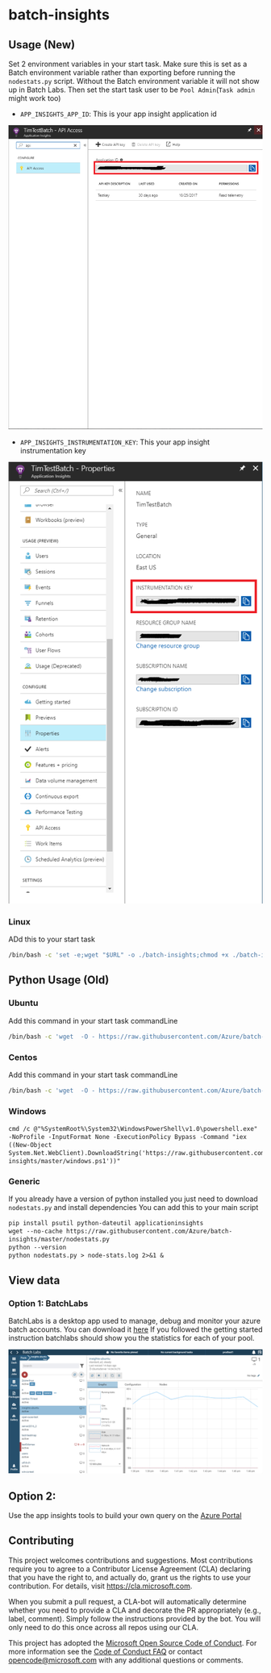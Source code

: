 # batch-insights

## Usage (New)
Set 2 environment variables in your start task.  Make sure this is set as a Batch environment variable rather than exporting before running the `nodestats.py` script.  Without the Batch environment variable it will not show up in Batch Labs. Then set the start task user to be `Pool Admin`(`Task admin` might work too)

 * `APP_INSIGHTS_APP_ID`: This is your app insight application id

![](docs/images/app-id.png)

 * `APP_INSIGHTS_INSTRUMENTATION_KEY`: This your app insight instrumentation key

![](docs/images/inst-key.png)

### Linux

ADd this to your start task
```bash
/bin/bash -c 'set -e;wget "$URL" -o ./batch-insights;chmod +x ./batch-insights;./batch-insights > node-stats.log &'
```

## Python Usage (Old)

### Ubuntu
Add this command in your start task commandLine
```bash
/bin/bash -c 'wget  -O - https://raw.githubusercontent.com/Azure/batch-insights/master/ubuntu.sh | bash'
```

### Centos
Add this command in your start task commandLine
```bash
/bin/bash -c 'wget  -O - https://raw.githubusercontent.com/Azure/batch-insights/master/centos.sh | bash'
```
### Windows

```batch
cmd /c @"%SystemRoot%\System32\WindowsPowerShell\v1.0\powershell.exe" -NoProfile -InputFormat None -ExecutionPolicy Bypass -Command "iex ((New-Object System.Net.WebClient).DownloadString('https://raw.githubusercontent.com/Azure/batch-insights/master/windows.ps1'))"

```
### Generic
If you already have a version of python installed you just need to download `nodestats.py` and install dependencies
You can add this to your main script
```
pip install psutil python-dateutil applicationinsights
wget --no-cache https://raw.githubusercontent.com/Azure/batch-insights/master/nodestats.py
python --version
python nodestats.py > node-stats.log 2>&1 &
```

## View data

### Option 1: BatchLabs
BatchLabs is a desktop app used to manage, debug and monitor your azure batch accounts. You can download it [here](https://azure.github.io/BatchLabs)
If you followed the getting started instruction batchlabs should show you the statistics for each of your pool.

![](docs/images/batchlabs.png)

## Option 2: 
Use the app insights tools to build your own query on the [Azure Portal](https://ms.portal.azure.com/#blade/HubsExtension/Resources/resourceType/microsoft.insights%2Fcomponents)

## Contributing

This project welcomes contributions and suggestions.  Most contributions require you to agree to a
Contributor License Agreement (CLA) declaring that you have the right to, and actually do, grant us
the rights to use your contribution. For details, visit https://cla.microsoft.com.

When you submit a pull request, a CLA-bot will automatically determine whether you need to provide
a CLA and decorate the PR appropriately (e.g., label, comment). Simply follow the instructions
provided by the bot. You will only need to do this once across all repos using our CLA.

This project has adopted the [Microsoft Open Source Code of Conduct](https://opensource.microsoft.com/codeofconduct/).
For more information see the [Code of Conduct FAQ](https://opensource.microsoft.com/codeofconduct/faq/) or
contact [opencode@microsoft.com](mailto:opencode@microsoft.com) with any additional questions or comments.
